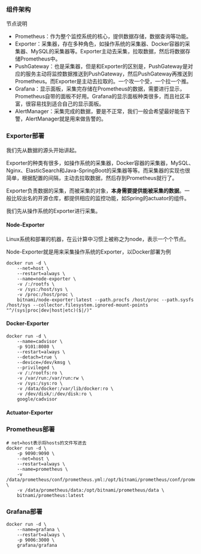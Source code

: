 
### 组件架构

节点说明

- Prometheus：作为整个监控系统的核心，提供数据存储，数据查询等功能。
- Exporter：采集器，存在多种角色，如操作系统的采集器、Docker容器的采集器、MySQL的采集器等。Exporter主动去采集，拉取数据，然后将数据存储Prometheus中。
- PushGateway：也是采集器，但是和Exporter的区别是，PushGateway是对应的服务主动将监控数据推送到PushGateway，然后PushGateway再推送到Prometheus。而Exporter是主动去拉取的。一个攻一个受，一个拉一个推。
- Grafana：显示面板，采集完存储在Prometheus的数据，需要进行显示，Prometheus自带的面板不好用。Grafana的显示面板种类很多，而且社区丰富，很容易找到适合自己的显示面板。
- AlertManager：采集完成的数据，要是不正常，我们一般会希望最好能告下警，AlertManager就是用来做告警的。


### Exporter部署
我们先从数据的源头开始讲起。

Exporter的种类有很多，如操作系统的采集器，Docker容器的采集器，MySQL、Nginx、ElasticSearch和Java-SpringBoot的采集器等等。而采集器的实现也很简单，根据配置的间隔，主动去拉取数据，然后存到Prometheus就行了。

Exporter负责数据的采集，而被采集的对象，**本身需要提供能被采集的数据**。一般比较出名的开源仓库，都提供相应的监控功能，如Spring的actuator的组件。

我们先从操作系统的Exporter进行采集。

#### Node-Exporter

Linux系统和部署的机器，在云计算中习惯上被称之为node，表示一个个节点。

Node-Exporter就是用来采集操作系统的Exporter，以Docker部署为例

```shell
docker run -d \
    --net=host \
    --restart=always \
    --name=node-exporter \
    -v /:/rootfs \
    -v /sys:/host/sys \
    -v /proc:/host/proc \
    bitnami/node-exporter:latest --path.procfs /host/proc --path.sysfs /host/sys --collector.filesystem.ignored-mount-points "^/(sys|proc|dev|host|etc)($|/)"
```

#### Docker-Exporter

```shell
docker run -d \
    --name=cadvisor \
    -p 9101:8080 \
    --restart=always \
    --detach=true \
    --device=/dev/kmsg \
    --privileged \
    -v /:/rootfs:ro \
    -v /var/run:/var/run:rw \
    -v /sys:/sys:ro \
    -v /data/docker:/var/lib/docker:ro \
    -v /dev/disk/:/dev/disk:ro \
    google/cadvisor
```

#### Actuator-Exporter


### Prometheus部署

```shell
# net=host表示将hosts的文件写进去
docker run -d \
    -p 9090:9090 \
    --net=host \
    --restart=always \
    --name=prometheus \
    -v /data/prometheus/conf/prometheus.yml:/opt/bitnami/prometheus/conf/prometheus.yml \
    -v /data/prometheus/data:/opt/bitnami/prometheus/data \
    bitnami/prometheus:latest
```


### Grafana部署
```shell
docker run -d \
    --name=grafana \
    --restart=always \
    -p 9006:3000 \
    grafana/grafana
```

